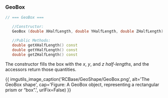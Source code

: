 
### GeoBox

```cpp
// === GeoBox ===

   //Constructor:
   GeoBox (double XHalfLength, double YHalfLength, double ZHalfLength)

   //Public Methods:
   double getXHalfLength() const
   double getYHalfLength() const
   double getZHalfLength() const
```

The constructor fills the box with the $x$, $y$, and $z$ *half-lengths*, and the accessors return those quantities.


{{ imgutils_image_caption('RCBase/GeoShape/GeoBox.png', 
   alt='The GeoBox shape', 
   cap='Figure: A GeoBox object, representing a rectangular prism or “box”.',
   urlFix=False) 
}}




